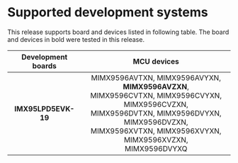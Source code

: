 # Supported development systems

This release supports board and devices listed in following table. The board and devices in bold were tested in this release.

|Development boards|MCU devices|
|:--:              |:--:       |
|**IMX95LPD5EVK-19**|MIMX9596AVTXN, MIMX9596AVYXN, **MIMX9596AVZXN**,<br> MIMX9596CVTXN, MIMX9596CVYXN, MIMX9596CVZXN,<br> MIMX9596DVTXN, MIMX9596DVYXN, MIMX9596DVZXN,<br> MIMX9596XVTXN, MIMX9596XVYXN, MIMX9596XVZXN,<br> MIMX9596DVYXQ|

